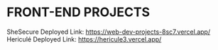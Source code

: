 # FRONT-END PROJECTS
SheSecure Deployed Link: https://web-dev-projects-8sc7.vercel.app/
Hericulé Deployed Link: https://hericule3.vercel.app/
